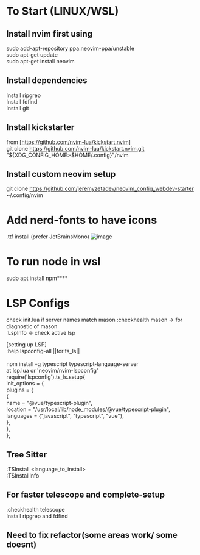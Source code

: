 # To Start (LINUX/WSL)
## Install nvim first using
sudo add-apt-repository ppa:neovim-ppa/unstable <br>
sudo apt-get update <br>
sudo apt-get install neovim <br>

## Install dependencies
Install ripgrep <br>
Install fdfind <br>
Install git <br>

## Install kickstarter
from [https://github.com/nvim-lua/kickstart.nvim] <br>
git clone https://github.com/nvim-lua/kickstart.nvim.git "${XDG_CONFIG_HOME:-$HOME/.config}"/nvim

## Install custom neovim setup
git clone https://github.com/jeremyzetadev/neovim_config_webdev-starter ~/.config/nvim

# Add nerd-fonts to have icons

.ttf install (prefer JetBrainsMono)
![image](https://github.com/user-attachments/assets/20c30055-e9ec-41a2-b872-82bc59d12250)

# To run node in wsl
sudo apt install npm****

# LSP Configs
check init.lua if server names match mason
:checkhealth mason     -> for diagnostic of mason <br>
:LspInfo   -> check active lsp

[setting up LSP]  <br>
:help lspconfig-all
||for ts_ls||  <br>
<br>
npm install -g typescript typescript-language-server <br>
at lsp.lua or 'neovim/nvim-lspconfig'  <br>
require('lspconfig').ts_ls.setup{  <br>
  init_options = {  <br>
    plugins = {  <br>
      {  <br>
        name = "@vue/typescript-plugin",  <br>
        location = "/usr/local/lib/node_modules/@vue/typescript-plugin",  <br>
        languages = {"javascript", "typescript", "vue"},  <br>
      },  <br>
    },  <br>
  },  <br>


## Tree Sitter
:TSInstall <language_to_install> <br>
:TSInstallInfo

## For faster telescope and complete-setup
:checkhealth telescope<br>
Install ripgrep and fdfind

## Need to fix refactor(some areas work/ some doesnt)


